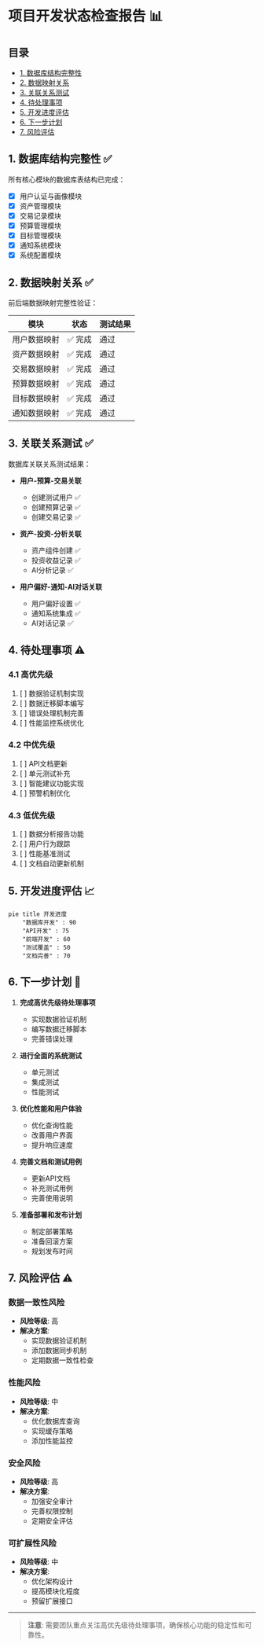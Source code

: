 # 项目开发状态检查报告 📊

## 目录
- [1. 数据库结构完整性](#1-数据库结构完整性-)
- [2. 数据映射关系](#2-数据映射关系-)
- [3. 关联关系测试](#3-关联关系测试-)
- [4. 待处理事项](#4-待处理事项-)
- [5. 开发进度评估](#5-开发进度评估-)
- [6. 下一步计划](#6-下一步计划-)
- [7. 风险评估](#7-风险评估-)

## 1. 数据库结构完整性 ✅

所有核心模块的数据库表结构已完成：

- [x] 用户认证与画像模块
- [x] 资产管理模块
- [x] 交易记录模块
- [x] 预算管理模块
- [x] 目标管理模块
- [x] 通知系统模块
- [x] 系统配置模块

## 2. 数据映射关系 ✅

前后端数据映射完整性验证：

| 模块 | 状态 | 测试结果 |
|-----|------|---------|
| 用户数据映射 | ✅ 完成 | 通过 |
| 资产数据映射 | ✅ 完成 | 通过 |
| 交易数据映射 | ✅ 完成 | 通过 |
| 预算数据映射 | ✅ 完成 | 通过 |
| 目标数据映射 | ✅ 完成 | 通过 |
| 通知数据映射 | ✅ 完成 | 通过 |

## 3. 关联关系测试 ✅

数据库关联关系测试结果：

- **用户-预算-交易关联**
  - 创建测试用户 ✅
  - 创建预算记录 ✅
  - 创建交易记录 ✅
  
- **资产-投资-分析关联**
  - 资产组件创建 ✅
  - 投资收益记录 ✅
  - AI分析记录 ✅
  
- **用户偏好-通知-AI对话关联**
  - 用户偏好设置 ✅
  - 通知系统集成 ✅
  - AI对话记录 ✅

## 4. 待处理事项 ⚠️

### 4.1 高优先级
1. [ ] 数据验证机制实现
2. [ ] 数据迁移脚本编写
3. [ ] 错误处理机制完善
4. [ ] 性能监控系统优化

### 4.2 中优先级
1. [ ] API文档更新
2. [ ] 单元测试补充
3. [ ] 智能建议功能实现
4. [ ] 预警机制优化

### 4.3 低优先级
1. [ ] 数据分析报告功能
2. [ ] 用户行为跟踪
3. [ ] 性能基准测试
4. [ ] 文档自动更新机制

## 5. 开发进度评估 📈

```mermaid
pie title 开发进度
    "数据库开发" : 90
    "API开发" : 75
    "前端开发" : 60
    "测试覆盖" : 50
    "文档完善" : 70
```

## 6. 下一步计划 🎯

1. **完成高优先级待处理事项**
   - 实现数据验证机制
   - 编写数据迁移脚本
   - 完善错误处理

2. **进行全面的系统测试**
   - 单元测试
   - 集成测试
   - 性能测试

3. **优化性能和用户体验**
   - 优化查询性能
   - 改善用户界面
   - 提升响应速度

4. **完善文档和测试用例**
   - 更新API文档
   - 补充测试用例
   - 完善使用说明

5. **准备部署和发布计划**
   - 制定部署策略
   - 准备回滚方案
   - 规划发布时间

## 7. 风险评估 ⚠️

### 数据一致性风险
- **风险等级**: 高
- **解决方案**: 
  - 实现数据验证机制
  - 添加数据同步机制
  - 定期数据一致性检查

### 性能风险
- **风险等级**: 中
- **解决方案**:
  - 优化数据库查询
  - 实现缓存策略
  - 添加性能监控

### 安全风险
- **风险等级**: 高
- **解决方案**:
  - 加强安全审计
  - 完善权限控制
  - 定期安全评估

### 可扩展性风险
- **风险等级**: 中
- **解决方案**:
  - 优化架构设计
  - 提高模块化程度
  - 预留扩展接口

---

> **注意**: 需要团队重点关注高优先级待处理事项，确保核心功能的稳定性和可靠性。 